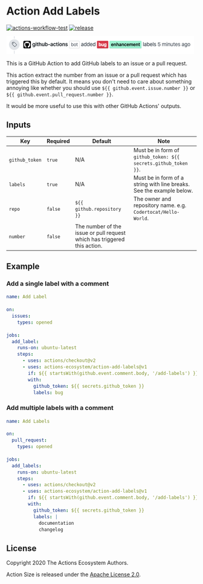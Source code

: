 # Action Add Labels

[![actions-workflow-test][actions-workflow-test-badge]][actions-workflow-test]
[![release][release-badge]][release]

![screenshot](./docs/assets/screenshot.png)

This is a GitHub Action to add GitHub labels to an issue or a pull request.

This action extract the number from an issue or a pull request which has triggered this by default.
It means you don't need to care about something annoying like whether you should use `${{ github.event.issue.number }}` or `${{ github.event.pull_request.number }}`.

It would be more useful to use this with other GitHub Actions' outputs.

## Inputs

|      Key       | Required |                                 Default                                  |                                 Note                                 |
| -------------- | -------- | ------------------------------------------------------------------------ | -------------------------------------------------------------------- |
| `github_token` | `true`   | N/A                                                                      | Must be in form of `github_token: ${{ secrets.github_token }}`.      |
| `labels`       | `true`   | N/A                                                                      | Must be in form of a string with line breaks. See the example below. |
| `repo`         | `false`  | `${{ github.repository }}`                                               | The owner and repository name. e.g. `Codertocat/Hello-World`.        |
| `number`       | `false`  | The number of the issue or pull request which has triggered this action. |                                                                      |

## Example

### Add a single label with a comment

```yaml
name: Add Label

on:
  issues:
    types: opened

jobs:
  add_label:
    runs-on: ubuntu-latest
    steps:
      - uses: actions/checkout@v2
      - uses: actions-ecosystem/action-add-labels@v1
        if: ${{ startsWith(github.event.comment.body, '/add-labels') }}
        with:
          github_token: ${{ secrets.github_token }}
          labels: bug
```

### Add multiple labels with a comment

```yaml
name: Add Labels

on:
  pull_request:
    types: opened

jobs:
  add_labels:
    runs-on: ubuntu-latest
    steps:
      - uses: actions/checkout@v2
      - uses: actions-ecosystem/action-add-labels@v1
        if: ${{ startsWith(github.event.comment.body, '/add-labels') }}
        with:
          github_token: ${{ secrets.github_token }}
          labels: |
            documentation
            changelog
```

## License

Copyright 2020 The Actions Ecosystem Authors.

Action Size is released under the [Apache License 2.0](./LICENSE).

<!-- badge links -->

[actions-workflow-test]: https://github.com/actions-ecosystem/action-add-labels/actions?query=workflow%3ATest
[actions-workflow-test-badge]: https://img.shields.io/github/workflow/status/actions-ecosystem/action-add-labels/Test?label=Test&style=for-the-badge&logo=github

[release]: https://github.com/actions-ecosystem/action-add-labels/releases
[release-badge]: https://img.shields.io/github/v/release/actions-ecosystem/action-add-labels?style=for-the-badge&logo=github

